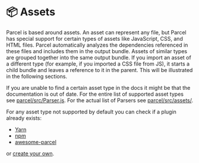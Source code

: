 # 📦 Assets

Parcel is based around assets. An asset can represent any file, but Parcel has special support for certain types of assets like JavaScript, CSS, and HTML files. Parcel automatically analyzes the dependencies referenced in these files and includes them in the output bundle. Assets of similar types are grouped together into the same output bundle. If you import an asset of a different type (for example, if you imported a CSS file from JS), it starts a child bundle and leaves a reference to it in the parent. This will be illustrated in the following sections.

If you are unable to find a certain asset type in the docs it might be that the documentation is out of date. For the entire list of supported asset types see [parcel/src/Parser.js](https://github.com/parcel-bundler/parcel/blob/master/packages/core/parcel-bundler/src/Parser.js#L10).
For the actual list of Parsers see [parcel/src/assets/](https://github.com/parcel-bundler/parcel/tree/master/packages/core/parcel-bundler/src/assets).

For any asset type not supported by default you can check if a plugin already exists:

- [Yarn](https://yarnpkg.com/en/packages?q=parcel-plugin-&p=1)
- [npm](https://www.npmjs.com/search?q=parcel-plugin-)
- [awesome-parcel](https://github.com/parcel-bundler/awesome-parcel#plugins)

or [create your own](https://parceljs.org/plugins.html).
